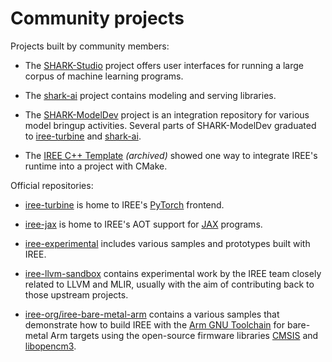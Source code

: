 # Community projects

Projects built by community members:

* The [SHARK-Studio](https://github.com/nod-ai/SHARK-Studio) project offers user
  interfaces for running a large corpus of machine learning programs.

* The [shark-ai](https://github.com/nod-ai/shark-ai) project
  contains modeling and serving libraries.

* The [SHARK-ModelDev](https://github.com/nod-ai/SHARK-ModelDev) project is an
  integration repository for various model bringup activities. Several parts
  of SHARK-ModelDev graduated to
  [iree-turbine](https://github.com/iree-org/iree-turbine) and
  [shark-ai](https://github.com/nod-ai/shark-ai).

* The [IREE C++ Template](https://github.com/iml130/iree-template-cpp) *(archived)*
  showed one way to integrate IREE's runtime into a project with CMake.

Official repositories:

* [iree-turbine](https://github.com/iree-org/iree-turbine) is home to IREE's
  [PyTorch](https://pytorch.org/) frontend.

* [iree-jax](https://github.com/iree-org/iree-jax) is home to
  IREE's AOT support for [JAX](https://github.com/google/jax) programs.

* [iree-experimental](https://github.com/iree-org/iree-experimental)
  includes various samples and prototypes built with IREE.

* [iree-llvm-sandbox](https://github.com/iree-org/iree-llvm-sandbox)
  contains experimental work by the IREE team closely related to LLVM and
  MLIR, usually with the aim of contributing back to those upstream projects.

* [iree-org/iree-bare-metal-arm](https://github.com/iree-org/iree-bare-metal-arm)
  contains a various samples that demonstrate how to build IREE with the
  [Arm GNU Toolchain](https://developer.arm.com/tools-and-software/open-source-software/developer-tools/gnu-toolchain)
  for bare-metal Arm targets using the open-source firmware libraries
  [CMSIS](https://github.com/ARM-software/CMSIS_5) and
  [libopencm3](https://github.com/libopencm3/libopencm3).
